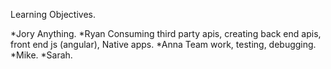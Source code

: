 Learning Objectives.

*Jory Anything.
*Ryan Consuming third party apis, creating back end apis, front end js (angular), Native apps.
*Anna Team work, testing, debugging.
*Mike.
*Sarah.
